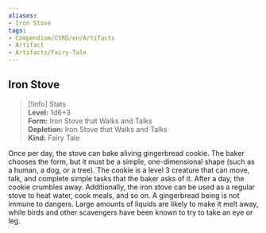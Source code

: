 ```yaml
---
aliases:
- Iron Stove
tags:
- Compendium/CSRD/en/Artifacts
- Artifact
- Artifacts/Fairy-Tale
---
```


  
## Iron Stove  
>[!info] Stats  
> **Level:** 1d6+3  
> **Form:** Iron Stove that Walks and Talks  
> **Depletion:** Iron Stove that Walks and Talks  
> **Kind:** Fairy Tale
  
Once per day, the stove can bake aliving gingerbread cookie. The baker chooses the form, but it must be a simple, one-dimensional shape (such as a human, a dog, or a tree). The cookie is a level 3 creature that can move, talk, and complete simple tasks that the baker asks of it. After a day, the cookie crumbles away. Additionally, the iron stove can be used as a regular stove to heat water, cook meals, and so on. A gingerbread being is not immune to dangers. Large amounts of liquids are likely to make it melt away, while birds and other scavengers have been known to try to take an eye or leg.